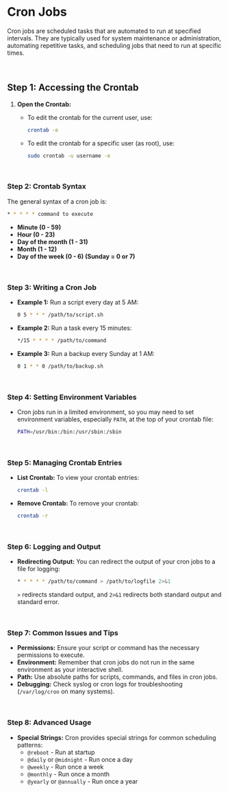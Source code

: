 # Cron Jobs

Cron jobs are scheduled tasks that are automated to run at specified intervals. They are typically used for system maintenance or administration, automating repetitive tasks, and scheduling jobs that need to run at specific times.

<br>

## Step 1: Accessing the Crontab

1. **Open the Crontab:**
   - To edit the crontab for the current user, use:

     ```bash
     crontab -e
     ```

   - To edit the crontab for a specific user (as root), use:

     ```bash
     sudo crontab -u username -e
     ```

<br>

### Step 2: Crontab Syntax

The general syntax of a cron job is:

```bash
* * * * * command to execute
```

- **Minute (0 - 59)**
- **Hour (0 - 23)**
- **Day of the month (1 - 31)**
- **Month (1 - 12)**
- **Day of the week (0 - 6) (Sunday = 0 or 7)**

<br>

### Step 3: Writing a Cron Job

- **Example 1:** Run a script every day at 5 AM:

  ```bash
  0 5 * * * /path/to/script.sh
  ```

- **Example 2:** Run a task every 15 minutes:

  ```bash
  */15 * * * * /path/to/command
  ```

- **Example 3:** Run a backup every Sunday at 1 AM:

  ```bash
  0 1 * * 0 /path/to/backup.sh
  ```

<br>

### Step 4: Setting Environment Variables

- Cron jobs run in a limited environment, so you may need to set environment variables, especially `PATH`, at the top of your crontab file:

  ```bash
  PATH=/usr/bin:/bin:/usr/sbin:/sbin
  ```

<br>

### Step 5: Managing Crontab Entries

- **List Crontab:** To view your crontab entries:

  ```bash
  crontab -l
  ```

- **Remove Crontab:** To remove your crontab:

  ```bash
  crontab -r
  ```

<br>

### Step 6: Logging and Output

- **Redirecting Output:** You can redirect the output of your cron jobs to a file for logging:

  ```bash
  * * * * * /path/to/command > /path/to/logfile 2>&1
  ```

  `>` redirects standard output, and `2>&1` redirects both standard output and standard error.

<br>

### Step 7: Common Issues and Tips

- **Permissions:** Ensure your script or command has the necessary permissions to execute.
- **Environment:** Remember that cron jobs do not run in the same environment as your interactive shell.
- **Path:** Use absolute paths for scripts, commands, and files in cron jobs.
- **Debugging:** Check syslog or cron logs for troubleshooting (`/var/log/cron` on many systems).

<br>

### Step 8: Advanced Usage

- **Special Strings:** Cron provides special strings for common scheduling patterns:
  - `@reboot` - Run at startup
  - `@daily` or `@midnight` - Run once a day
  - `@weekly` - Run once a week
  - `@monthly` - Run once a month
  - `@yearly` or `@annually` - Run once a year

